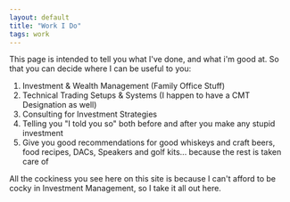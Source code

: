 ```yaml
---
layout: default
title: "Work I Do"
tags: work
---
```



This page is intended to tell you what I've done, and what i'm good at. So that you can decide where I can be useful to you:
1. Investment & Wealth Management (Family Office Stuff)
2. Technical Trading Setups & Systems (I happen to have a CMT Designation as well)
3. Consulting for Investment Strategies
4. Telling you "I told you so" both before and after you make any stupid investment
5. Give you good recommendations for good whiskeys and craft beers, food recipes, DACs, Speakers and golf kits... because the rest is taken care of


All the cockiness you see here on this site is because I can't afford to be cocky in Investment Management, so I take it all out here.